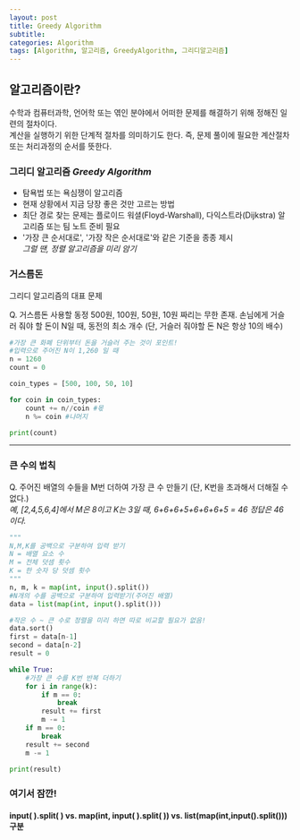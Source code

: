 ```yaml
---
layout: post
title: Greedy Algorithm
subtitle: 
categories: Algorithm
tags: [Algorithm, 알고리즘, GreedyAlgorithm, 그리디알고리즘]
--- 
```

## 알고리즘이란?
수학과 컴퓨터과학, 언어학 또는 엮인 분야에서 어떠한 문제를 해결하기 위해 정해진 일련의 절차이다.  
계산을 실행하기 위한 단계적 절차를 의미하기도 한다. 즉, 문제 풀이에 필요한 계산절차 또는 처리과정의 순서를 뜻한다.


### 그리디 알고리즘 *Greedy Algorithm*
* 탐욕법 또는 욕심쟁이 알고리즘
* 현재 상황에서 지금 당장 좋은 것만 고르는 방법
* 최단 경로 찾는 문제는 플로이드 워셜(Floyd-Warshall), 다익스트라(Dijkstra) 알고리즘 또는 팀 노트 준비 필요
* '가장 큰 순서대로', '가장 작은 순서대로'와 같은 기준을 종종 제시  
   *그럴 땐, 정렬 알고리즘을 미리 암기*


### 거스름돈
그리디 알고리즘의 대표 문제

Q. 거스름돈 사용할 동정 500원, 100원, 50원, 10원 짜리는 무한 존재. 손님에게 거슬러 줘야 할 돈이 N일 때, 동전의 최소 개수 (단, 거슬러 줘야할 돈 N은 항상 10의 배수)


```PYTHON
#가장 큰 화폐 단위부터 돈을 거슬러 주는 것이 포인트!
#입력으로 주어진 N이 1,260 일 때
n = 1260
count = 0

coin_types = [500, 100, 50, 10]

for coin in coin_types:
    count += n//coin #몫
    n %= coin #나머지

print(count)
```

***


### 큰 수의 법칙
Q. 주어진 배열의 수들을 M번 더하여 가장 큰 수 만들기 (단, K번을 초과해서 더해질 수 없다.)  
*예, \[2,4,5,6,4\]에서 M은 8이고 K는 3일 때, 6+6+6+5+6+6+6+5 = 46 정답은 46이다.*


```PYTHON
"""
N,M,K를 공백으로 구분하여 입력 받기
N = 배열 요소 수
M = 전체 덧셈 횟수
K = 한 숫자 당 덧셈 횟수
"""
n, m, k = map(int, input().split())
#N개의 수를 공백으로 구분하여 입력받기(주어진 배열)
data = list(map(int, input().split()))

#작은 수 ~ 큰 수로 정렬을 미리 하면 따로 비교할 필요가 없음!
data.sort()
first = data[n-1] 
second = data[n-2]
result = 0

while True:
    #가장 큰 수를 K번 반복 더하기
    for i in range(k):
        if m == 0:
            break
        result += first
        m -= 1
    if m == 0:
        break
    result += second
    m -= 1

print(result)
```

### 여기서 잠깐!
#### input( ).split( ) vs. map(int, input( ).split( )) vs. list(map(int,input().split())) 구분

```PYTHON
```